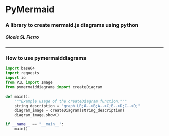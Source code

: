 # PyMermaid
### A library to create mermaid.js diagrams using python
##### Gioele SL Fierro

---

### How to use pymermaiddiagrams

```python
import base64
import requests
import io
from PIL import Image
from pymermaiddiagrams import createDiagram

def main():
    """Example usage of the createDiagram function."""
    string_description = "graph LR;A-->B;A-->C;B-->D;C-->D;"
    diagram_image = createDiagram(string_description)
    diagram_image.show()

if __name__ == "__main__":
    main()
```




